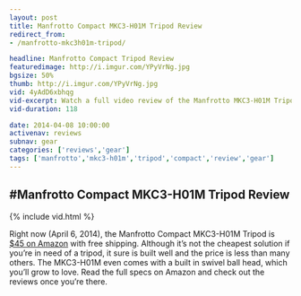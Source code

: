 ```yaml
---
layout: post
title: Manfrotto Compact MKC3-H01M Tripod Review
redirect_from:
- /manfrotto-mkc3h01m-tripod/

headline: Manfrotto Compact Tripod Review
featuredimage: http://i.imgur.com/YPyVrNg.jpg
bgsize: 50%
thumb: http://i.imgur.com/YPyVrNg.jpg
vid: 4yAdD6xbhqg
vid-excerpt: Watch a full video review of the Manfrotto MKC3-H01M Tripod that includes tech specs, prices, and my opinion.
vid-duration: 118

date: 2014-04-08 10:00:00
activenav: reviews
subnav: gear
categories: ['reviews','gear']
tags: ['manfrotto','mkc3-h01m','tripod','compact','review','gear']
---
```

#Manfrotto Compact MKC3-H01M Tripod Review
---
{% include vid.html %}

Right now (April 6, 2014), the Manfrotto Compact MKC3-H01M Tripod is <a href="http://bitly.com/manfrotto-mkc3h01" class="amazon">$45 on Amazon</a> with free shipping. Although it’s not the cheapest solution if you’re in need of a tripod, it sure is built well and the price is less than many others. The MKC3-H01M even comes with a built in swivel ball head, which you’ll grow to love. Read the full specs on Amazon and check out the reviews once you’re there.